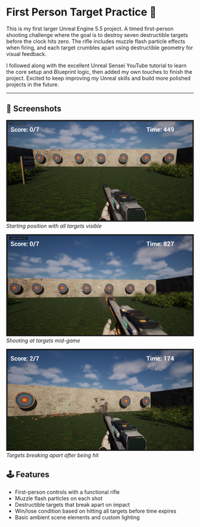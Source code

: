 # First Person Target Practice 🎯

This is my first larger Unreal Engine 5.5 project. A timed first-person shooting challenge where the goal is to destroy seven destructible targets before the clock hits zero. The rifle includes muzzle flash particle effects when firing, and each target crumbles apart using destructible geometry for visual feedback.

I followed along with the excellent Unreal Sensei YouTube tutorial to learn the core setup and Blueprint logic, then added my own touches to finish the project. Excited to keep improving my Unreal skills and build more polished projects in the future.

---

## 📸 Screenshots

![Gameplay Screenshot 1](images/screenshot1.png)
_Starting position with all targets visible_

![Gameplay Screenshot 2](images/screenshot2.png)
_Shooting at targets mid-game_

![Gameplay Screenshot 3](images/screenshot3.png)
_Targets breaking apart after being hit_

## 🕹 Features

- First-person controls with a functional rifle
- Muzzle flash particles on each shot
- Destructible targets that break apart on impact
- Win/lose condition based on hitting all targets before time expires
- Basic ambient scene elements and custom lighting
